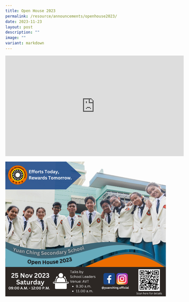 ```yaml
---
title: Open House 2023
permalink: /resource/announcements/openhouse2023/
date: 2023-11-23
layout: post
description: ""
image: ""
variant: markdown
---
```

<iframe allowfullscreen="" allow="accelerometer; autoplay; clipboard-write; encrypted-media; gyroscope; picture-in-picture; web-share" frameborder="0" title="YouTube video player" src="https://www.youtube-nocookie.com/embed/-HPBgtuHTlU?si=j8RLKD_DX2NXy1m3&amp;autoplay=1&amp;playlist=-HPBgtuHTlU&amp;loop=1" height="315" width="560"></iframe>


![Open House 2023](/images/open%20house%20digital%20banner_updated071123_.png)
